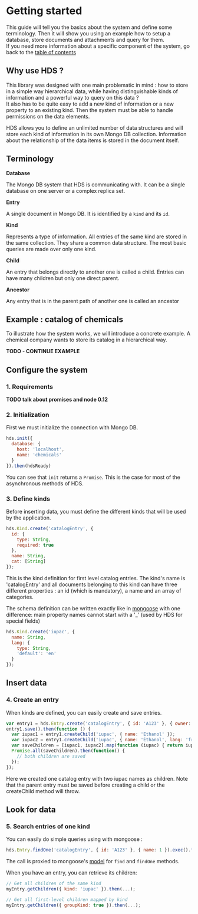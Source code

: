 
# Getting started

This guide will tell you the basics about the system and define some terminology. Then it will show you using an example how to setup a database, store documents and attachments and query for them.  
If you need more information about a specific component of the system, go back to the [table of contents](README.md#table-of-contents)

## Why use HDS ?

This library was designed with one main problematic in mind : how to store in a simple way hierarchical data, while having distinguishable kinds of information and a powerful way to query on this data ?  
It also has to be quite easy to add a new kind of information or a new property to an existing kind. Then the system must be able to handle permissions on the data elements.

HDS allows you to define an unlimited number of data structures and will store each kind of information in its own Mongo DB collection. Information about the relationship of the data items is stored in the document itself.

## Terminology

__Database__

The Mongo DB system that HDS is communicating with. It can be a single database on one server or a complex replica set.

__Entry__

A single document in Mongo DB. It is identified by a `kind` and its `id`.

__Kind__

Represents a type of information. All entries of the same kind are stored in the same collection.
They share a common data structure. The most basic queries are made over only one kind.

__Child__

An entry that belongs directly to another one is called a child. Entries can have many children but only one direct parent.

__Ancestor__

Any entry that is in the parent path of another one is called an ancestor

## Example : catalog of chemicals

To illustrate how the system works, we will introduce a concrete example.
A chemical company wants to store its catalog in a hierarchical way.

**TODO - CONTINUE EXAMPLE**

## Configure the system

### 1. Requirements

**TODO talk about promises and node 0.12**

### 2. Initialization

First we must initialize the connection with Mongo DB.

```js
hds.init({
  database: {
    host: 'localhost',
    name: 'chemicals'
  }
}).then(hdsReady)
```

You can see that `init` returns a `Promise`. This is the case for most of the asynchronous methods of HDS.

### 3. Define kinds

Before inserting data, you must define the different kinds that will be used by the application.

```js
hds.Kind.create('catalogEntry', {
  id: {
    type: String,
    required: true
  },
  name: String,
  cat: [String]
});
```

This is the kind definition for first level catalog entries. The kind's name is 'catalogEntry'
and all documents belonging to this kind can have three different properties : an id (which is mandatory), a name and an array of categories.

The schema definition can be written exactly like in [mongoose](http://mongoosejs.com/docs/guide.html) with one difference: main property names cannot start with a '_' (used by HDS for special fields)

```js
hds.Kind.create('iupac', {
  name: String,
  lang: {
    type: String,
    'default': 'en'
  }
});
```

## Insert data

### 4. Create an entry

When kinds are defined, you can easily create and save entries.

```js
var entry1 = hds.Entry.create('catalogEntry', { id: 'A123' }, { owner: 'user1@example.com' });
entry1.save().then(function () {
  var iupac1 = entry1.createChild('iupac', { name: 'Ethanol' });
  var iupac2 = entry1.createChild('iupac', { name: 'Éthanol', lang: 'fr' });
  var saveChildren = [iupac1, iupac2].map(function (iupac) { return iupac.save() });
  Promise.all(saveChildren).then(function() {
    // both children are saved
  });
});
```

Here we created one catalog entry with two iupac names as children. Note that the parent entry must be saved before creating a child or the createChild method will throw.

## Look for data

### 5. Search entries of one kind

You can easily do simple queries using with mongoose :

```js
hds.Entry.findOne('catalogEntry', { id: 'A123' }, { name: 1 }).exec().then(...);
```

The call is proxied to mongoose's [model](http://mongoosejs.com/docs/api.html#model_Model.find) for `find` and `findOne` methods.

When you have an entry, you can retrieve its children:

```js
// Get all children of the same kind
myEntry.getChildren({ kind: 'iupac' }).then(...);

// Get all first-level children mapped by kind
myEntry.getChildren({ groupKind: true }).then(...);
```
